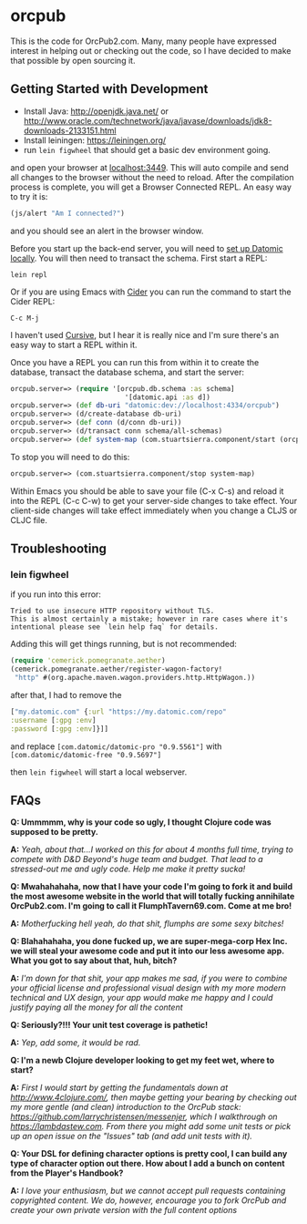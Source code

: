 # orcpub

This is the code for OrcPub2.com. Many, many people have expressed interest in helping out or checking out the code, so I have decided to make that possible by open sourcing it.

## Getting Started with Development

- Install Java: http://openjdk.java.net/ or http://www.oracle.com/technetwork/java/javase/downloads/jdk8-downloads-2133151.html
- Install leiningen: https://leiningen.org/
- run `lein figwheel`
that should get a basic dev environment going.

and open your browser at [localhost:3449](http://localhost:3449/).
This will auto compile and send all changes to the browser without the
need to reload. After the compilation process is complete, you will
get a Browser Connected REPL. An easy way to try it is:

```clojure
(js/alert "Am I connected?")
```

and you should see an alert in the browser window.

Before you start up the back-end server, you will need to [set up Datomic locally](https://docs.datomic.com/on-prem/dev-setup.html). You will then need to transact the schema. First start a REPL:

```
lein repl
```
Or if you are using Emacs with [Cider](https://cider.readthedocs.io/en/latest/) you can run the command to start the Cider REPL:
```
C-c M-j
```
I haven't used [Cursive](https://cursive-ide.com/), but I hear it is really nice and I'm sure there's an easy way to start a REPL within it.
    
Once you have a REPL you can run this from within it to create the database, transact the database schema, and start the server:

```clojure
orcpub.server=> (require '[orcpub.db.schema :as schema]
                            '[datomic.api :as d])
orcpub.server=> (def db-uri "datomic:dev://localhost:4334/orcpub")
orcpub.server=> (d/create-database db-uri)
orcpub.server=> (def conn (d/conn db-uri))
orcpub.server=> (d/transact conn schema/all-schemas)
orcpub.server=> (def system-map (com.stuartsierra.component/start (orcpub.system/system :dev)))
```
    
To stop you will need to do this:

```clojure
orcpub.server=> (com.stuartsierra.component/stop system-map)
```
    
Within Emacs you should be able to save your file (C-x C-s) and reload it into the REPL (C-c C-w) to get your server-side changes to take effect. Your client-side changes will take effect immediately when you change a CLJS or CLJC file.

## Troubleshooting

### lein figwheel

if you run into this error:
```
Tried to use insecure HTTP repository without TLS.
This is almost certainly a mistake; however in rare cases where it's
intentional please see `lein help faq` for details.
```

Adding this will get things running, but is not recommended:

```clojure
(require 'cemerick.pomegranate.aether)
(cemerick.pomegranate.aether/register-wagon-factory!
 "http" #(org.apache.maven.wagon.providers.http.HttpWagon.))
```

after that, I had to remove the

```clojure
["my.datomic.com" {:url "https://my.datomic.com/repo"
:username [:gpg :env]
:password [:gpg :env]}]]
```
and replace `[com.datomic/datomic-pro "0.9.5561"]` with `[com.datomic/datomic-free "0.9.5697"]`

then `lein figwheel` will start a local webserver.

## FAQs
**Q: Ummmmm, why is your code so ugly, I thought Clojure code was supposed to be pretty.** 

**A:** *Yeah, about that...I worked on this for about 4 months full time, trying to compete with D&D Beyond's huge team and budget. That lead to a stressed-out me and ugly code. Help me make it pretty sucka!*


**Q: Mwahahahaha, now that I have your code I'm going to fork it and build the most awesome website in the world that will totally fucking annihilate OrcPub2.com. I'm going to call it FlumphTavern69.com. Come at me bro!**

**A:** *Motherfucking hell yeah, do that shit, flumphs are some sexy bitches!*


**Q: Blahahahaha, you done fucked up, we are super-mega-corp Hex Inc. we will steal your awesome code and put it into our less awesome app. What you got to say about that, huh, bitch?**

**A:** *I'm down for that shit, your app makes me sad, if you were to combine your official license and professional visual design with my more modern technical and UX design, your app would make me happy and I could justify paying all the money for all the content* 


**Q: Seriously?!!! Your unit test coverage is pathetic!**

**A:** *Yep, add some, it would be rad.*


**Q: I'm a newb Clojure developer looking to get my feet wet, where to start?**

**A:** *First I would start by getting the fundamentals down at http://www.4clojure.com/, then maybe getting your bearing by checking out my more gentle (and clean) introduction to the OrcPub stack: https://github.com/larrychristensen/messenjer, which I walkthrough on https://lambdastew.com. From there you might add some unit tests or pick up an open issue on the "Issues" tab (and add unit tests with it).*


**Q: Your DSL for defining character options is pretty cool, I can build any type of character option out there. How about I add a bunch on content from the Player's Handbook?**

**A:** *I love your enthusiasm, but we cannot accept pull requests containing copyrighted content. We do, however, encourage you to fork OrcPub and create your own private version with the full content options*
